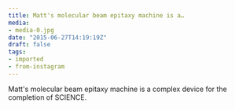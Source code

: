 ```yaml
---
title: Matt's molecular beam epitaxy machine is a…
media:
- media-0.jpg
date: "2015-06-27T14:19:19Z"
draft: false
tags:
- imported
- from-instagram
---
```

Matt's molecular beam epitaxy machine is a complex device for the completion of SCIENCE.
